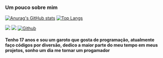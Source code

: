 ### Um pouco sobre mim
[![Anurag's GitHub stats](https://github-readme-stats.vercel.app/api?username=elo1lson&show_icons=true&count_private=true&theme=algolia&title_color=E51818&icon_color=00FF13&include_all_commits=true)](https://github.com/elo1lson)
[![Top Langs](https://github-readme-stats.vercel.app/api/top-langs/?username=elo1lson&layout=compact&hide_title=true&theme=algolia&icon_color=00FF13)](https://github.com/elo1lson)

![](https://img.shields.io/github/watchers/elo1lson/elo1lson?label=Watch)
![](https://visitor-badge.laobi.icu/badge?page_id=elelo1lson.Open-Bot_Os)
[![Github](https://img.shields.io/github/followers/elo1lson?label=Follow&style=social)](https://github.com/elo1lson)

#### Tenho 17 anos e sou um garoto que gosta de programação, atualmente faço códigos por diversão, dedico a maior parte do meu tempo em meus projetos, sonho um dia me tornar um progamador
